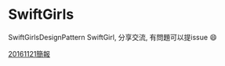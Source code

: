 # SwiftGirls
SwiftGirlsDesignPattern
SwiftGirl, 分享交流, 有問題可以提issue :smile:

[20161121簡報](https://hackmd.io/MYJgzAbGAMAsEFoQgIbAbAZgEwOwIA5NZ8AjEXaAggVhqKyA?both)
